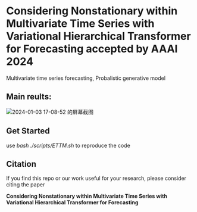 # Considering Nonstationary within Multivariate Time Series with Variational Hierarchical Transformer for Forecasting accepted by AAAI 2024

Multivariate time series forecasting, Probalistic generative model

## Main reults:

![2024-01-03 17-08-52 的屏幕截图](https://github.com/flare200020/HTV_Trans/assets/57718330/ce9629bc-039e-490f-b51f-f0aa96f4f006)

## Get Started
use *bash ./scripts/ETTM.sh* to reproduce the code

## Citation
If you find this repo or our work useful for your research, please consider citing the paper

**Considering Nonstationary within Multivariate Time Series with Variational Hierarchical Transformer for Forecasting**

